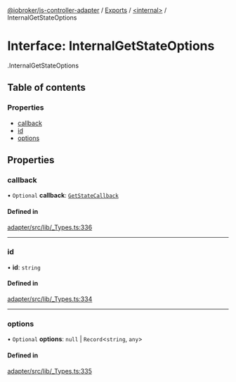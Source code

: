 [@iobroker/js-controller-adapter](../README.md) / [Exports](../modules.md) / [<internal\>](../modules/internal_.md) / InternalGetStateOptions

# Interface: InternalGetStateOptions

[<internal>](../modules/internal_.md).InternalGetStateOptions

## Table of contents

### Properties

- [callback](internal_.InternalGetStateOptions.md#callback)
- [id](internal_.InternalGetStateOptions.md#id)
- [options](internal_.InternalGetStateOptions.md#options)

## Properties

### callback

• `Optional` **callback**: [`GetStateCallback`](../modules/internal_.md#getstatecallback)

#### Defined in

[adapter/src/lib/_Types.ts:336](https://github.com/ioBroker/ioBroker.js-controller/blob/78d4a34e/packages/adapter/src/lib/_Types.ts#L336)

___

### id

• **id**: `string`

#### Defined in

[adapter/src/lib/_Types.ts:334](https://github.com/ioBroker/ioBroker.js-controller/blob/78d4a34e/packages/adapter/src/lib/_Types.ts#L334)

___

### options

• `Optional` **options**: ``null`` \| `Record`<`string`, `any`\>

#### Defined in

[adapter/src/lib/_Types.ts:335](https://github.com/ioBroker/ioBroker.js-controller/blob/78d4a34e/packages/adapter/src/lib/_Types.ts#L335)
